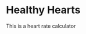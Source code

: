 # Healthy Hearts
This is a heart rate calculator

<!---
InfinityGauntlet/InfinityGauntlet is a ✨ special ✨ repository because its `README.md` (this file) appears on your GitHub profile.
You can click the Preview link to take a look at your changes.
--->
